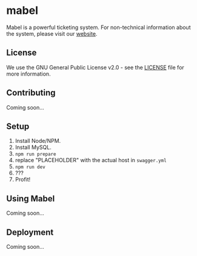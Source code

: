 # mabel

Mabel is a powerful ticketing system. For non-technical information about the system, please visit our [website](http://mabelticketing.co.uk).

## License

We use the GNU General Public License v2.0 - see the [LICENSE](https://github.com/mabelticketing/mabel/blob/master/LICENSE.txt) file for more information.

## Contributing

Coming soon...

## Setup

1. Install Node/NPM.
2. Install MySQL.
3. `npm run prepare`
4. replace "PLACEHOLDER" with the actual host in `swagger.yml`
5. `npm run dev`
6. ???
7. Profit!

<!--
### Requirements

### Installation
-->

## Using Mabel

Coming soon...

## Deployment

Coming soon...
